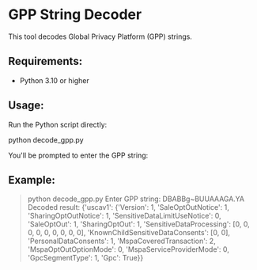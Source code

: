 GPP String Decoder
==================

This tool decodes Global Privacy Platform (GPP) strings.

Requirements:
-------------
- Python 3.10 or higher

Usage:
------
Run the Python script directly:

python decode_gpp.py

You'll be prompted to enter the GPP string:

Example:
--------
> python decode_gpp.py
Enter GPP string: DBABBg~BUUAAAGA.YA
Decoded result: {'uscav1': {'Version': 1, 'SaleOptOutNotice': 1, 'SharingOptOutNotice': 1, 'SensitiveDataLimitUseNotice': 0, 'SaleOptOut': 1, 'SharingOptOut': 1, 'SensitiveDataProcessing': [0, 0, 0, 0, 0, 0, 0, 0, 0], 'KnownChildSensitiveDataConsents': [0, 0], 'PersonalDataConsents': 1, 'MspaCoveredTransaction': 2, 'MspaOptOutOptionMode': 0, 'MspaServiceProviderMode': 0, 'GpcSegmentType': 1, 'Gpc': True}}
